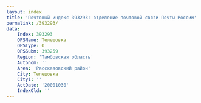 ```yaml
---
layout: index
title: 'Почтовый индекс 393293: отделение почтовой связи Почты России'
permalink: /393293/
data:
    Index: 393293
    OPSName: Телешовка
    OPSType: О
    OPSSubm: 393259
    Region: 'Тамбовская область'
    Autonom: ''
    Area: 'Рассказовский район'
    City: Телешовка
    City1: ''
    ActDate: '20001030'
    IndexOld: ''
---
```

